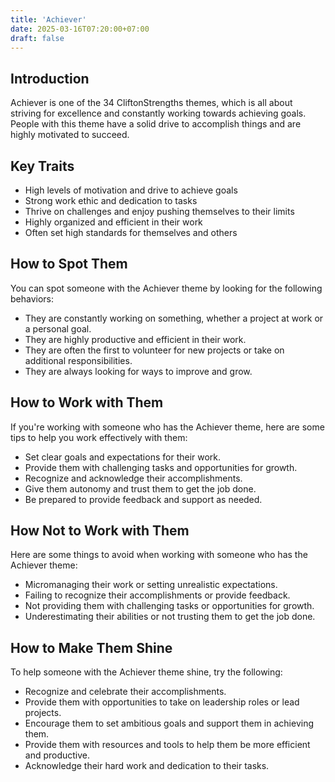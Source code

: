 ```yaml
---
title: 'Achiever'
date: 2025-03-16T07:20:00+07:00
draft: false
---
```


## Introduction

Achiever is one of the 34 CliftonStrengths themes, which is all about striving for excellence and constantly working towards achieving goals. People with this theme have a solid drive to accomplish things and are highly motivated to succeed.

## Key Traits

- High levels of motivation and drive to achieve goals
- Strong work ethic and dedication to tasks
- Thrive on challenges and enjoy pushing themselves to their limits
- Highly organized and efficient in their work
- Often set high standards for themselves and others

## How to Spot Them

You can spot someone with the Achiever theme by looking for the following behaviors:

- They are constantly working on something, whether a project at work or a personal goal.
- They are highly productive and efficient in their work.
- They are often the first to volunteer for new projects or take on additional responsibilities.
- They are always looking for ways to improve and grow.

## How to Work with Them

If you're working with someone who has the Achiever theme, here are some tips to help you work effectively with them:

- Set clear goals and expectations for their work.
- Provide them with challenging tasks and opportunities for growth.
- Recognize and acknowledge their accomplishments.
- Give them autonomy and trust them to get the job done.
- Be prepared to provide feedback and support as needed.

## How Not to Work with Them

Here are some things to avoid when working with someone who has the Achiever theme:

- Micromanaging their work or setting unrealistic expectations.
- Failing to recognize their accomplishments or provide feedback.
- Not providing them with challenging tasks or opportunities for growth.
- Underestimating their abilities or not trusting them to get the job done.

## How to Make Them Shine

To help someone with the Achiever theme shine, try the following:

- Recognize and celebrate their accomplishments.
- Provide them with opportunities to take on leadership roles or lead projects.
- Encourage them to set ambitious goals and support them in achieving them.
- Provide them with resources and tools to help them be more efficient and productive.
- Acknowledge their hard work and dedication to their tasks.
